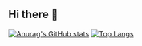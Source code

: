 ## Hi there 👋
[![Anurag's GitHub stats](https://github-readme-stats.vercel.app/api?username=MelMory)](https://github.com/anuraghazra/github-readme-stats)
[![Top Langs](https://github-readme-stats.vercel.app/api/top-langs/?username=MelMory)](https://github.com/anuraghazra/github-readme-stats)
<!--
**MelMory/MelMory** is a ✨ _special_ ✨ repository because its `README.md` (this file) appears on your GitHub profile.

Here are some ideas to get you started:

- 🔭 I’m currently working on ...
- 🌱 I’m currently learning ...
- 👯 I’m looking to collaborate on ...
- 🤔 I’m looking for help with ...
- 💬 Ask me about ...
- 📫 How to reach me: ...
- 😄 Pronouns: ...
- ⚡ Fun fact: ...
-->

